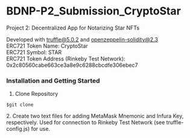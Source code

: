 # BDNP-P2_Submission_CryptoStar
Project 2: Decentralized App for Notarizing Star NFTs

Developed with truffle@5.0.2 and openzeppelin-solidity@2.3 </br>
ERC721 Token Name: CryptoStar </br>
ERC721 Symbol: STAR </br>
ERC721 Token Address (Rinkeby Test Network): 0x2c80560cabe663ce3a8e9c6288cbcdfe306ebec7 </br>

<h3>Installation and Getting Started</h3>
<ol><li>Clone Repository</li></ol>
<pre>
<code>$git clone <git repo></code>
</pre>
2. Create two text files for adding MetaMask Mnemonic and Infura Key, respectively. Used for connection    to Rinkeby Test Network (see truffle-config.js) for use. </li>
  
